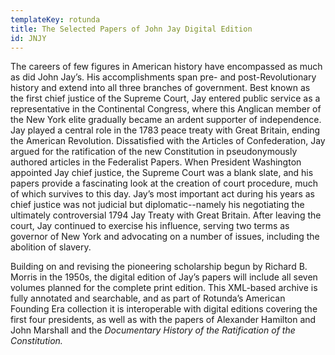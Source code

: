 ```yaml
---
templateKey: rotunda
title: The Selected Papers of John Jay Digital Edition
id: JNJY
---
```

The careers of few figures in American history have encompassed as much as did John Jay’s. His accomplishments span pre- and post-Revolutionary history and extend into all three branches of government. Best known as the first chief justice of the Supreme Court, Jay entered public service as a representative in the Continental Congress, where this Anglican member of the New York elite gradually became an ardent supporter of independence. Jay played a central role in the 1783 peace treaty with Great Britain, ending the American Revolution. Dissatisfied with the Articles of Confederation, Jay argued for the ratification of the new Constitution in pseudonymously authored articles in the Federalist Papers. When President Washington appointed Jay chief justice, the Supreme Court was a blank slate, and his papers provide a fascinating look at the creation of court procedure, much of which survives to this day. Jay’s most important act during his years as chief justice was not judicial but diplomatic--namely his negotiating the ultimately controversial 1794 Jay Treaty with Great Britain. After leaving the court, Jay continued to exercise his influence, serving two terms as governor of New York and advocating on a number of issues, including the abolition of slavery.

Building on and revising the pioneering scholarship begun by Richard B. Morris in the 1950s, the digital edition of Jay’s papers will include all seven volumes planned for the complete print edition. This XML-based archive is fully annotated and searchable, and as part of Rotunda’s American Founding Era collection it is interoperable with digital editions covering the first four presidents, as well as with the papers of Alexander Hamilton and John Marshall and the *Documentary History of the Ratification of the Constitution.*